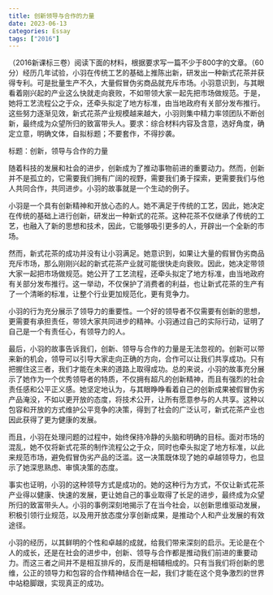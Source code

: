 ```yaml
---
title: 创新领导与合作的力量
date: 2023-06-13
categories: Essay
tags: ["2016"]
---
```


（2016新课标三卷）阅读下面的材料，根据要求写一篇不少于800字的文章。（60分）经历几年试验，小羽在传统工艺的基础上推陈出新，研发出一种新式花茶并获得专利。可是批量生产不久，大量假冒伪劣商品就充斥市场。小羽意识到，与其眼看着刚兴起的产业这么快就走向衰败，不如带领大家一起先把市场做规范。于是，她将工艺流程公之于众，还牵头拟定了地方标准，由当地政府有关部分发布推行。这些努力逐渐见效，新式花茶产业规模越来越大，小羽则集中精力率领团队不断创新，最终成为众望所归的致富带头人。要求：综合材料内容及含意，选好角度，确定立意，明确文体，自拟标题；不要套作，不得抄袭。

标题：创新，领导与合作的力量

随着科技的发展和社会的进步，创新成为了推动事物前进的重要动力。然而，创新并不是孤立的，它需要我们拥有广阔的视野，需要我们勇于探索，更需要我们与他人共同合作，共同进步。小羽的故事就是一个生动的例子。

小羽是一个具有创新精神和开放心态的人。她不满足于传统的工艺，因此，她决定在传统的基础上进行创新，研发出一种新式的花茶。这种花茶不仅继承了传统的工艺，也融入了新的思想和技术，因此，它能够吸引更多的人，开辟出一个全新的市场。

然而，新式花茶的成功并没有让小羽满足。她意识到，如果让大量的假冒伪劣商品充斥市场，那么刚刚兴起的新式花茶产业就可能很快走向衰败。因此，她决定带领大家一起把市场做规范。她公开了工艺流程，还牵头拟定了地方标准，由当地政府有关部分发布推行。这一举动，不仅保护了消费者的利益，也让新式花茶的生产有了一个清晰的标准，让整个行业更加规范化，更有竞争力。

小羽的行为充分展示了领导力的重要性。一个好的领导者不仅需要有创新的思想，更需要有承担责任，带领大家共同进步的精神。小羽通过自己的实际行动，证明了自己是一个有责任心，有领导力的人。

最后，小羽的故事告诉我们，创新、领导与合作的力量是无法忽视的。创新可以带来新的机会，领导可以引导大家走向正确的方向，合作可以让我们共享成功。只有把握住这三者，我们才能在未来的道路上取得成功。总的来说，小羽的故事充分展示了她作为一个优秀领导者的特质，不仅拥有超凡的创新精神，而且有强烈的社会责任感和公平正义感。她坚定地认为，与其眼睁睁看着自己的创新成果被假冒伪劣产品淹没，不如以更开放的态度，将技术公开，让所有愿意参与的人共享。这种以包容和开放的方式维护公平竞争的决策，得到了社会的广泛认可，新式花茶产业也因此获得了更为健康的发展。

而且，小羽在处理问题的过程中，始终保持冷静的头脑和明确的目标。面对市场的混乱，她不仅将新式花茶的制作流程公之于众，同时也牵头拟定了地方标准，以此来规范市场，避免假冒伪劣产品的泛滥。这一决策既体现了她的卓越领导力，也显示了她深思熟虑、审慎决策的态度。

事实也证明，小羽的这种领导方式是成功的。她的这种行为方式，不仅让新式花茶产业得以健康、快速的发展，更让她自己的事业取得了长足的进步，最终成为众望所归的致富带头人。小羽的事例深刻地揭示了在当今社会，以创新思维驱动发展，积极引领行业规范，以及用开放态度分享创新成果，是推动个人和产业发展的有效途径。

小羽的经历，以其鲜明的个性和卓越的成就，给我们带来深刻的启示。无论是在个人的成长，还是在社会的进步中，创新、领导与合作都是推动我们前进的重要动力。而这三者之间并不是相互排斥的，反而是相辅相成的。只有当我们将创新的思维，公正的领导力和包容的合作精神结合在一起，我们才能在这个竞争激烈的世界中站稳脚跟，实现真正的成功。